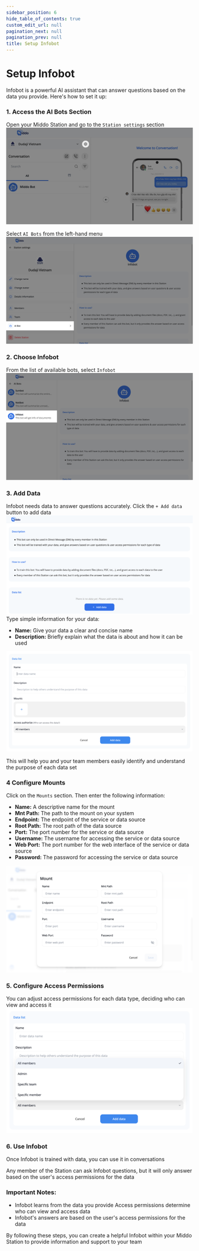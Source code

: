 ```yaml
---
sidebar_position: 6
hide_table_of_contents: true
custom_edit_url: null
pagination_next: null
pagination_prev: null
title: Setup Infobot
---
```


# Setup Infobot

Infobot is a powerful AI assistant that can answer questions based on the data you provide. Here's how to set it up:

### **1. Access the AI Bots Section**

Open your Middo Station and go to the `Station settings` section    
![](./img/invite-members-1.png)

Select `AI Bots` from the left-hand menu
![](./img/setup-infobot-2.png)


### **2. Choose Infobot**

From the list of available bots, select `Infobot`  
![](./img/setup-infobot-3.png)

### **3. Add Data**

Infobot needs data to answer questions accurately. Click the `+ Add data` button to add data  
![](./img/setup-infobot-4.png)
Type simple information for your data:
- **Name:** Give your data a clear and concise name
- **Description:** Briefly explain what the data is about and how it can be used

![](./img/setup-infobot-5.png)

This will help you and your team members easily identify and understand the purpose of each data set



### **4 Configure Mounts**

Click on the `Mounts` section. Then enter the following information:
- **Name:** A descriptive name for the mount
- **Mnt Path:** The path to the mount on your system
- **Endpoint:** The endpoint of the service or data source
- **Root Path:** The root path of the data source
- **Port:** The port number for the service or data source
- **Username:** The username for accessing the service or data source
- **Web Port:** The port number for the web interface of the service or data source
- **Password:** The password for accessing the service or data source

![](./img/setup-infobot-6.png)


### **5. Configure Access Permissions**

You can adjust access permissions for each data type, deciding who can view and access it  
![](./img/setup-infobot-7.png)

### **6. Use Infobot**

Once Infobot is trained with data, you can use it in conversations  

Any member of the Station can ask Infobot questions, but it will only answer based on the user's access permissions for the data

### **Important Notes:**

- Infobot learns from the data you provide
Access permissions determine who can view and access data  
- Infobot's answers are based on the user's access permissions for the data  


By following these steps, you can create a helpful Infobot within your Middo Station to provide information and support to your team